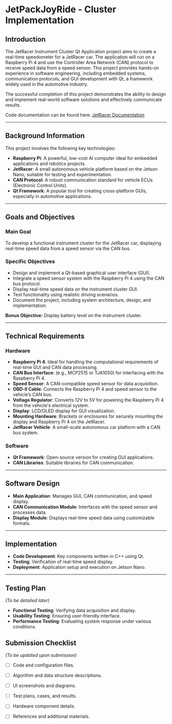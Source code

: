 # **JetPackJoyRide - Cluster Implementation**

## **Introduction**
The JetRacer Instrument Cluster Qt Application project aims to create a real-time speedometer for a JetRacer car. The application will run on a Raspberry Pi 4 and use the Controller Area Network (CAN) protocol to receive speed data from a speed sensor. This project provides hands-on experience in software engineering, including embedded systems, communication protocols, and GUI development with Qt, a framework widely used in the automotive industry.

The successful completion of this project demonstrates the ability to design and implement real-world software solutions and effectively communicate results.

Code documentation can be found here:  [JetRacer Documentation](https://xyckens.github.io/SEAME-Cluster-24-25/)

---

## **Background Information**
This project involves the following key technologies:

- **Raspberry Pi**: A powerful, low-cost AI computer ideal for embedded applications and robotics projects.
- **JetRacer**: A small autonomous vehicle platform based on the Jetson Nano, suitable for testing and experimentation.
- **CAN Protocol**: A robust communication standard for vehicle ECUs (Electronic Control Units).
- **Qt Framework**: A popular tool for creating cross-platform GUIs, especially in automotive applications.

---

## **Goals and Objectives**
### **Main Goal**
To develop a functional instrument cluster for the JetRacer car, displaying real-time speed data from a speed sensor via the CAN bus.

### **Specific Objectives**
- Design and implement a Qt-based graphical user interface (GUI).
- Integrate a speed sensor system with the Raspberry Pi 4 using the CAN bus protocol.
- Display real-time speed data on the instrument cluster GUI.
- Test functionality using realistic driving scenarios.
- Document the project, including system architecture, design, and implementation.

**Bonus Objective:** Display battery level on the instrument cluster.

---

## **Technical Requirements**
### **Hardware**
- **Raspberry Pi 4**: Ideal for handling the computational requirements of real-time GUI and CAN data processing.
- **CAN Bus Interface**: (e.g., MCP2515 or TJA1050) for interfacing with the Raspberry Pi 4.
- **Speed Sensor**: A CAN-compatible speed sensor for data acquisition.
- **OBD-II Cable**: Connects the Raspberry Pi 4 and speed sensor to the vehicle’s CAN bus.
- **Voltage Regulator**: Converts 12V to 5V for powering the Raspberry Pi 4 from the vehicle's electrical system.
- **Display**: LCD/OLED display for GUI visualization.
- **Mounting Hardware**: Brackets or enclosures for securely mounting the display and Raspberry Pi 4 on the JetRacer.
- **JetRacer Vehicle**: A small-scale autonomous car platform with a CAN bus system.

### **Software**
- **Qt Framework**: Open-source version for creating GUI applications.
- **CAN Libraries**: Suitable libraries for CAN communication.

---

## **Software Design**
- **Main Application**: Manages GUI, CAN communication, and speed display.
- **CAN Communication Module**: Interfaces with the speed sensor and processes data.
- **Display Module**: Displays real-time speed data using customizable formats.

---

## **Implementation**
- **Code Development**: Key components written in C++ using Qt.
- **Testing**: Verification of real-time speed display.
- **Deployment**: Application setup and execution on Jetson Nano.

---

## **Testing Plan**
*(To be detailed later)*  
- **Functional Testing**: Verifying data acquisition and display.
- **Usability Testing**: Ensuring user-friendly interface.
- **Performance Testing**: Evaluating system response under various conditions.

## **Submission Checklist**
*(To be updated upon submission)*  
- [ ] Code and configuration files.
- [ ] Algorithm and data structure descriptions.
- [ ] UI screenshots and diagrams.
- [ ] Test plans, cases, and results.
- [ ] Hardware component details.
- [ ] References and additional materials.

